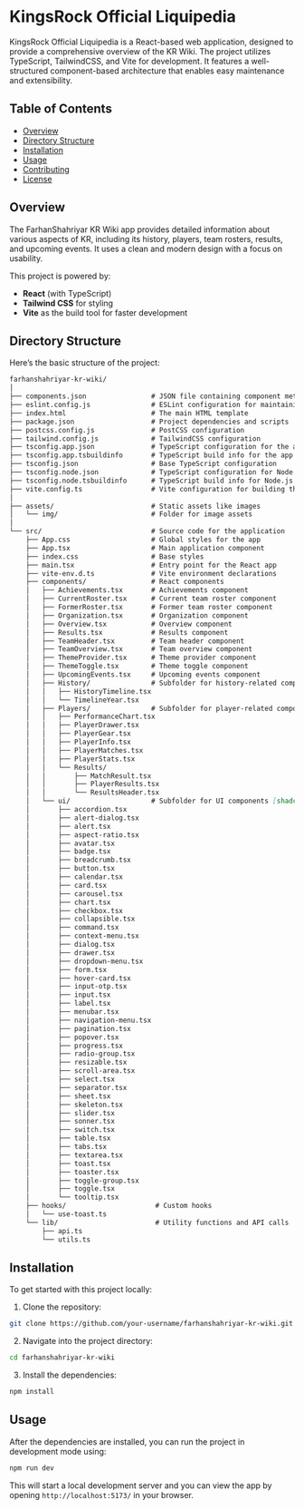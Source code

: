 
# KingsRock Official Liquipedia

KingsRock Official Liquipedia is a React-based web application, designed to provide a comprehensive overview of the KR Wiki. The project utilizes TypeScript, TailwindCSS, and Vite for development. It features a well-structured component-based architecture that enables easy maintenance and extensibility.

## Table of Contents

- [Overview](#overview)
- [Directory Structure](#directory-structure)
- [Installation](#installation)
- [Usage](#usage)
- [Contributing](#contributing)
- [License](#license)

## Overview

The FarhanShahriyar KR Wiki app provides detailed information about various aspects of KR, including its history, players, team rosters, results, and upcoming events. It uses a clean and modern design with a focus on usability. 

This project is powered by:
- **React** (with TypeScript)
- **Tailwind CSS** for styling
- **Vite** as the build tool for faster development

## Directory Structure

Here’s the basic structure of the project:
```markdown
farhanshahriyar-kr-wiki/
│
├── components.json                # JSON file containing component metadata
├── eslint.config.js               # ESLint configuration for maintaining code quality
├── index.html                     # The main HTML template
├── package.json                   # Project dependencies and scripts
├── postcss.config.js              # PostCSS configuration
├── tailwind.config.js             # TailwindCSS configuration
├── tsconfig.app.json              # TypeScript configuration for the app
├── tsconfig.app.tsbuildinfo       # TypeScript build info for the app
├── tsconfig.json                  # Base TypeScript configuration
├── tsconfig.node.json             # TypeScript configuration for Node.js
├── tsconfig.node.tsbuildinfo      # TypeScript build info for Node.js
├── vite.config.ts                 # Vite configuration for building the app
│
├── assets/                        # Static assets like images
│   └── img/                       # Folder for image assets
│
└── src/                           # Source code for the application
    ├── App.css                    # Global styles for the app
    ├── App.tsx                    # Main application component
    ├── index.css                  # Base styles
    ├── main.tsx                   # Entry point for the React app
    ├── vite-env.d.ts              # Vite environment declarations
    ├── components/                # React components
    │   ├── Achievements.tsx       # Achievements component
    │   ├── CurrentRoster.tsx      # Current team roster component
    │   ├── FormerRoster.tsx       # Former team roster component
    │   ├── Organization.tsx       # Organization component
    │   ├── Overview.tsx           # Overview component
    │   ├── Results.tsx            # Results component
    │   ├── TeamHeader.tsx         # Team header component
    │   ├── TeamOverview.tsx       # Team overview component
    │   ├── ThemeProvider.tsx      # Theme provider component
    │   ├── ThemeToggle.tsx        # Theme toggle component
    │   ├── UpcomingEvents.tsx     # Upcoming events component
    │   ├── History/               # Subfolder for history-related components
    │   │   ├── HistoryTimeline.tsx
    │   │   └── TimelineYear.tsx
    │   ├── Players/               # Subfolder for player-related components
    │   │   ├── PerformanceChart.tsx
    │   │   ├── PlayerDrawer.tsx
    │   │   ├── PlayerGear.tsx
    │   │   ├── PlayerInfo.tsx
    │   │   ├── PlayerMatches.tsx
    │   │   ├── PlayerStats.tsx
    │   │   └── Results/
    │   │       ├── MatchResult.tsx
    │   │       ├── PlayerResults.tsx
    │   │       └── ResultsHeader.tsx
    │   └── ui/                    # Subfolder for UI components [shadcn]
    │       ├── accordion.tsx
    │       ├── alert-dialog.tsx
    │       ├── alert.tsx
    │       ├── aspect-ratio.tsx
    │       ├── avatar.tsx
    │       ├── badge.tsx
    │       ├── breadcrumb.tsx
    │       ├── button.tsx
    │       ├── calendar.tsx
    │       ├── card.tsx
    │       ├── carousel.tsx
    │       ├── chart.tsx
    │       ├── checkbox.tsx
    │       ├── collapsible.tsx
    │       ├── command.tsx
    │       ├── context-menu.tsx
    │       ├── dialog.tsx
    │       ├── drawer.tsx
    │       ├── dropdown-menu.tsx
    │       ├── form.tsx
    │       ├── hover-card.tsx
    │       ├── input-otp.tsx
    │       ├── input.tsx
    │       ├── label.tsx
    │       ├── menubar.tsx
    │       ├── navigation-menu.tsx
    │       ├── pagination.tsx
    │       ├── popover.tsx
    │       ├── progress.tsx
    │       ├── radio-group.tsx
    │       ├── resizable.tsx
    │       ├── scroll-area.tsx
    │       ├── select.tsx
    │       ├── separator.tsx
    │       ├── sheet.tsx
    │       ├── skeleton.tsx
    │       ├── slider.tsx
    │       ├── sonner.tsx
    │       ├── switch.tsx
    │       ├── table.tsx
    │       ├── tabs.tsx
    │       ├── textarea.tsx
    │       ├── toast.tsx
    │       ├── toaster.tsx
    │       ├── toggle-group.tsx
    │       ├── toggle.tsx
    │       └── tooltip.tsx
    ├── hooks/                      # Custom hooks
    │   └── use-toast.ts
    └── lib/                        # Utility functions and API calls
        ├── api.ts
        └── utils.ts
```

## Installation

To get started with this project locally:

1. Clone the repository:

```bash
git clone https://github.com/your-username/farhanshahriyar-kr-wiki.git
```

2. Navigate into the project directory:

```bash
cd farhanshahriyar-kr-wiki
```

3. Install the dependencies:

```bash
npm install
```

## Usage

After the dependencies are installed, you can run the project in development mode using:

```bash
npm run dev
```

This will start a local development server and you can view the app by opening `http://localhost:5173/` in your browser.
